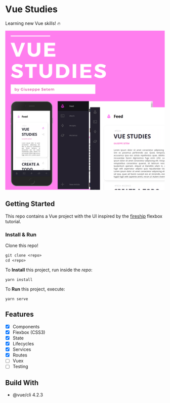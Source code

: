 # Vue Studies

Learning new Vue skills! 🔥️

![](screenshots/vue-studies.png)

## Getting Started

This repo contains a Vue project with the UI inspired by the [fireship](https://www.youtube.com/watch?v=biOMz4puGt8) flexbox tutorial.

### Install & Run

Clone this repo!

```
git clone <repo>
cd <repo>
```

To **Install** this project, run inside the _repo_:

```
yarn install
```

To **Run** this project, execute:

```
yarn serve
```

## Features

- [x] Components
- [x] Flexbox (CSS3)
- [x] State
- [x] Lifecycles
- [x] Services
- [x] Routes
- [ ] Vuex
- [ ] Testing

## Build With

- @vue/cli 4.2.3
